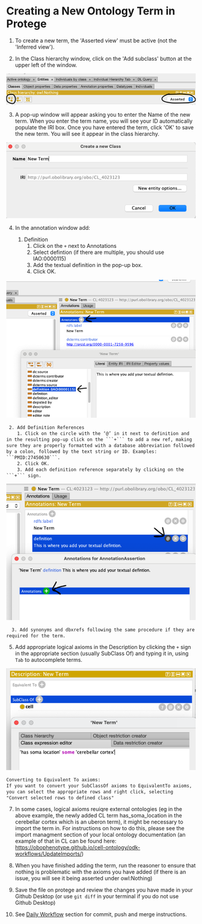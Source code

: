 # Creating a New Ontology Term in Protege

1. To create a new term, the 'Asserted view' must be active (not the 'Inferred view'). 

2. In the Class hierarchy window, click on the 'Add subclass' button at the upper left of the window.

![subclass](../images/howtoguides/createnewterm/subclassasserted.png)

3. A pop-up window will appear asking you to enter the Name of the new term. When you enter the term name, you will see your ID automatically populate the IRI box. Once you have entered the term, click 'OK' to save the new term. You will see it appear in the class hierarchy. 

![newterm](../images/howtoguides/createnewterm/newterm.png)

4. In the annotation window add:
           
    1. Definition
       1. Click on the  ```+``` next to Annotations
       2. Select defintion (if there are multiple, you should use IAO:0000115)
       3. Add the textual definition in the pop-up box.
       4. Click OK.

![annotation](../images/howtoguides/createnewterm/annotation.png)

       
     2. Add Definition References
        1. Click on the circle with the ‘@’ in it next to definition and in the resulting pop-up click on the ```+``` to add a new ref, making sure they are properly formatted with a database abbreviation followed by a colon, followed by the text string or ID. Examples: ```PMID:27450630```.
        2. Click OK.
        3. Add each definition reference separately by clicking on the ```+``` sign.

![ref](../images/howtoguides/createnewterm/ref.png)
	 
      3. Add synonyms and dbxrefs following the same procedure if they are required for the term.
      
5. Add appropriate logical axioms in the Description by clicking the ```+``` sign in the appropriate section (usually SubClass Of) and typing it in, using `Tab` to autocomplete terms.

![ref](../images/howtoguides/createnewterm/logicalaxiom.png)

```
Converting to Equivalent To axioms:
If you want to convert your SubClassOf axioms to EquivalentTo axioms, you can select the appropriate rows and right click, selecting "Convert selected rows to defined class"
```

7. In some cases, logical axioms reuiqre external ontologies (eg in the above example, the newly added CL term has_soma_location in the cerebellar cortex which is an uberon term), it might be necessary to import the term in. For instructions on how to do this, please see the import managment section of your local ontology documentation (an example of that in CL can be found here: https://obophenotype.github.io/cell-ontology/odk-workflows/UpdateImports/)

8. When you have finished adding the term, run the reasoner to ensure that nothing is problematic with the axioms you have added (if there is an issue, you will see it being asserted under owl:Nothing)

9. Save the file on protege and review the changes you have made in your Github Desktop (or use ```git diff``` in your terminal if you do not use Github Desktop)

10. See [Daily Workflow](DailyWorkflow.md) section for commit, push and merge instructions.
